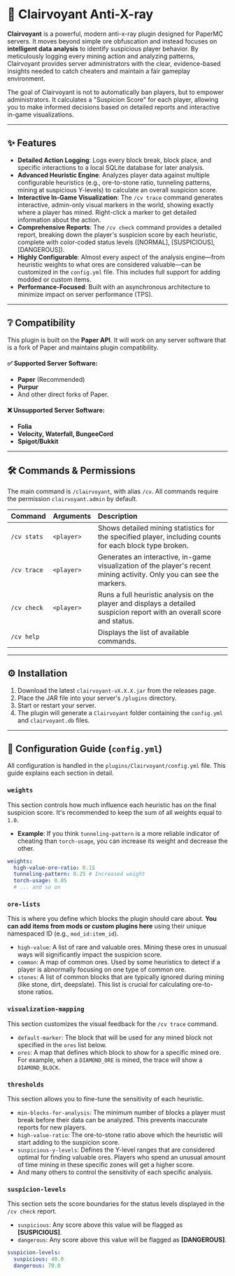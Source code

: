 # 👀 Clairvoyant Anti-X-ray

**Clairvoyant** is a powerful, modern anti-x-ray plugin designed for PaperMC servers. It moves beyond simple ore obfuscation and instead focuses on **intelligent data analysis** to identify suspicious player behavior. By meticulously logging every mining action and analyzing patterns, Clairvoyant provides server administrators with the clear, evidence-based insights needed to catch cheaters and maintain a fair gameplay environment.

The goal of Clairvoyant is not to automatically ban players, but to empower administrators. It calculates a "Suspicion Score" for each player, allowing you to make informed decisions based on detailed reports and interactive in-game visualizations.

-----

## ✨ Features

* **Detailed Action Logging**: Logs every block break, block place, and specific interactions to a local SQLite database for later analysis.
* **Advanced Heuristic Engine**: Analyzes player data against multiple configurable heuristics (e.g., ore-to-stone ratio, tunneling patterns, mining at suspicious Y-levels) to calculate an overall suspicion score.
* **Interactive In-Game Visualization**: The `/cv trace` command generates interactive, admin-only visual markers in the world, showing exactly where a player has mined. Right-click a marker to get detailed information about the action.
* **Comprehensive Reports**: The `/cv check` command provides a detailed report, breaking down the player's suspicion score by each heuristic, complete with color-coded status levels ([NORMAL], [SUSPICIOUS], [DANGEROUS]).
* **Highly Configurable**: Almost every aspect of the analysis engine—from heuristic weights to what ores are considered valuable—can be customized in the `config.yml` file. This includes full support for adding modded or custom items.
* **Performance-Focused**: Built with an asynchronous architecture to minimize impact on server performance (TPS).

-----

## ❔ Compatibility

This plugin is built on the **Paper API**. It will work on any server software that is a fork of Paper and maintains plugin compatibility.

#### ✅ Supported Server Software:

* **Paper** (Recommended)
* **Purpur**
* And other direct forks of Paper.

#### ❌ Unsupported Server Software:

* **Folia**
* **Velocity, Waterfall, BungeeCord**
* **Spigot/Bukkit**

-----

## 🛠️ Commands & Permissions

The main command is `/clairvoyant`, with alias `/cv`. All commands require the permission `clairvoyant.admin` by default.

| Command | Arguments | Description |
| :--- | :--- | :--- |
| `/cv stats` | `<player>` | Shows detailed mining statistics for the specified player, including counts for each block type broken. |
| `/cv trace` | `<player>` | Generates an interactive, in-game visualization of the player's recent mining activity. Only you can see the markers. |
| `/cv check`| `<player>` | Runs a full heuristic analysis on the player and displays a detailed suspicion report with an overall score and status. |
| `/cv help` | | Displays the list of available commands. |

-----

## ⚙️ Installation

1.  Download the latest `clairvoyant-vX.X.X.jar` from the releases page.
2.  Place the JAR file into your server's `/plugins` directory.
3.  Start or restart your server.
4.  The plugin will generate a `Clairvoyant` folder containing the `config.yml` and `clairvoyant.db` files.

-----

## 🔧 Configuration Guide (`config.yml`)

All configuration is handled in the `plugins/Clairvoyant/config.yml` file. This guide explains each section in detail.

### `weights`

This section controls how much influence each heuristic has on the final suspicion score. It's recommended to keep the sum of all weights equal to `1.0`.

* **Example**: If you think `tunneling-pattern` is a more reliable indicator of cheating than `torch-usage`, you can increase its weight and decrease the other.

<!-- end list -->

```yaml
weights:
  high-value-ore-ratio: 0.15
  tunneling-pattern: 0.25 # Increased weight
  torch-usage: 0.05
  # ... and so on
```

### `ore-lists`

This is where you define which blocks the plugin should care about. **You can add items from mods or custom plugins here** using their unique namespaced ID (e.g., `mod_id:item_id`).

* `high-value`: A list of rare and valuable ores. Mining these ores in unusual ways will significantly impact the suspicion score.
* `common`: A map of common ores. Used by some heuristics to detect if a player is abnormally focusing on one type of common ore.
* `stones`: A list of common blocks that are typically ignored during mining (like stone, dirt, deepslate). This list is crucial for calculating ore-to-stone ratios.

### `visualization-mapping`

This section customizes the visual feedback for the `/cv trace` command.

* `default-marker`: The block that will be used for any mined block not specified in the `ores` list below.
* `ores`: A map that defines which block to show for a specific mined ore. For example, when a `DIAMOND_ORE` is mined, the trace will show a `DIAMOND_BLOCK`.

### `thresholds`

This section allows you to fine-tune the sensitivity of each heuristic.

* `min-blocks-for-analysis`: The minimum number of blocks a player must break before their data can be analyzed. This prevents inaccurate reports for new players.
* `high-value-ratio`: The ore-to-stone ratio above which the heuristic will start adding to the suspicion score.
* `suspicious-y-levels`: Defines the Y-level ranges that are considered optimal for finding valuable ores. Players who spend an unusual amount of time mining in these specific zones will get a higher score.
* And many others to control the sensitivity of each specific analysis.

### `suspicion-levels`

This section sets the score boundaries for the status levels displayed in the `/cv check` report.

* `suspicious`: Any score above this value will be flagged as **[SUSPICIOUS]**.
* `dangerous`: Any score above this value will be flagged as **[DANGEROUS]**.

<!-- end list -->

```yaml
suspicion-levels:
  suspicious: 40.0
  dangerous: 70.0
```